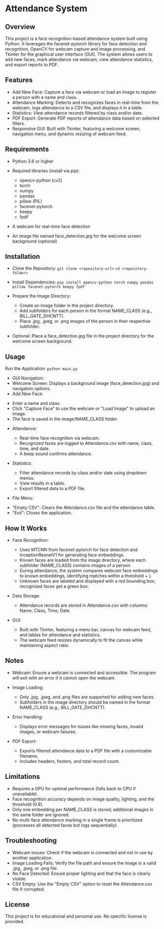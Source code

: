 # Attendance System
## Overview
This project is a face recognition-based attendance system built using Python. It leverages the facenet-pytorch library for face detection and recognition, OpenCV for webcam capture and image processing, and Tkinter for the graphical user interface (GUI). The system allows users to add new faces, mark attendance via webcam, view attendance statistics, and export reports to PDF.
## Features

- Add New Face: Capture a face via webcam or load an image to register a person with a name and class.
- Attendance Marking: Detects and recognizes faces in real-time from the webcam, logs attendance to a CSV file, and displays it in a table.
- Statistics: View attendance records filtered by class and/or date.
- PDF Export: Generate PDF reports of attendance data based on selected filters.
- Responsive GUI: Built with Tkinter, featuring a welcome screen, navigation menu, and dynamic resizing of webcam feed.

## Requirements

- Python 3.6 or higher
- Required libraries (install via pip):
  - opencv-python (cv2)
  - torch
  - numpy
  - pandas
  - pillow (PIL)
  - facenet-pytorch
  - beepy
  - fpdf


- A webcam for real-time face detection
- An image file named face_detection.jpg for the welcome screen background (optional)

## Installation

- Clone the Repository:
```git clone <repository-url>```
```cd <repository-folder>```


- Install Dependencies:
```pip install opencv-python torch numpy pandas pillow facenet-pytorch beepy fpdf```


- Prepare the Image Directory:
  - Create an image folder in the project directory.
  - Add subfolders for each person in the format NAME_CLASS (e.g., BILL_GATE_DHCNTT).
  - Place .jpg, .jpeg, or .png images of the person in their respective subfolder.


- Optional: Place a face_detection.jpg file in the project directory for the welcome screen background.

## Usage

Run the Application:
```python main.py```


- GUI Navigation:
-  Welcome Screen: Displays a background image (face_detection.jpg) and navigation options.
-  Add New Face:
  + Enter a name and class.
  + Click "Capture Face" to use the webcam or "Load Image" to upload an image.
  + The face is saved in the image/NAME_CLASS folder.


- Attendance:
  + Real-time face recognition via webcam.
  + Recognized faces are logged to Attendance.csv with name, class, time, and date.
  + A beep sound confirms attendance.


- Statistics:
  + Filter attendance records by class and/or date using dropdown menus.
  + View results in a table.
  + Export filtered data to a PDF file.




- File Menu:
 + "Empty CSV": Clears the Attendance.csv file and the attendance table.
 + "Exit": Closes the application.



## How It Works

- Face Recognition:
  + Uses MTCNN from facenet-pytorch for face detection and InceptionResnetV1 for generating face embeddings.
  + Known faces are loaded from the image directory, where each subfolder (NAME_CLASS) contains images of a person.
  + During attendance, the system compares webcam face embeddings to known embeddings, identifying matches within a threshold + ).
  + Unknown faces are labeled and displayed with a red bounding box; recognized faces get a green box.


- Data Storage:
  + Attendance records are stored in Attendance.csv with columns: Name, Class, Time, Date.


- GUI:
  + Built with Tkinter, featuring a menu bar, canvas for webcam feed, and tables for attendance and statistics.
  + The webcam feed resizes dynamically to fit the canvas while maintaining aspect ratio.



## Notes

- Webcam: Ensure a webcam is connected and accessible. The program will exit with an error if it cannot open the webcam.
- Image Loading:
  + Only .jpg, .jpeg, and .png files are supported for adding new faces.
  + Subfolders in the image directory should be named in the format NAME_CLASS (e.g., BILL_GATE_DHCNTT).


- Error Handling:
  + Displays error messages for issues like missing faces, invalid images, or webcam failures.


- PDF Export:
  + Exports filtered attendance data to a PDF file with a customizable filename.
  + Includes headers, footers, and total record count.



## Limitations

- Requires a GPU for optimal performance (falls back to CPU if unavailable).
- Face recognition accuracy depends on image quality, lighting, and the threshold (0.8).
- Only one embedding per NAME_CLASS is stored; additional images in the same folder are ignored.
- No multi-face attendance marking in a single frame is prioritized (processes all detected faces but logs sequentially).

## Troubleshooting

- Webcam Issues: Check if the webcam is connected and not in use by another application.
- Image Loading Fails: Verify the file path and ensure the image is a valid .jpg, .jpeg, or .png file.
- No Face Detected: Ensure proper lighting and that the face is clearly visible.
- CSV Empty: Use the "Empty CSV" option to reset the Attendance.csv file if corrupted.

## License
This project is for educational and personal use. No specific license is provided.
